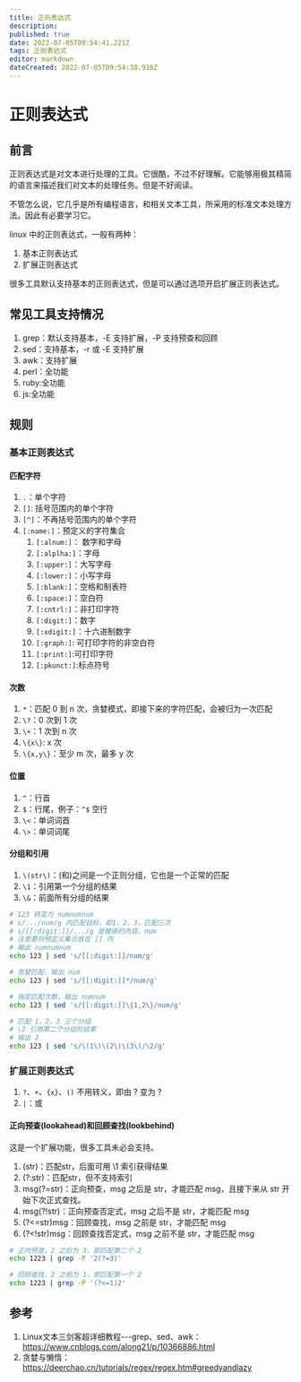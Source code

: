 ```yaml
---
title: 正则表达式
description: 
published: true
date: 2022-07-05T09:54:41.221Z
tags: 正则表达式
editor: markdown
dateCreated: 2022-07-05T09:54:38.916Z
---
```


# 正则表达式

## 前言

正则表达式是对文本进行处理的工具。它很酷，不过不好理解。它能够用极其精简的语言来描述我们对文本的处理任务。但是不好阅读。

不管怎么说，它几乎是所有编程语言，和相关文本工具，所采用的标准文本处理方法。因此有必要学习它。

linux 中的正则表达式，一般有两种：

1. 基本正则表达式
2. 扩展正则表达式

很多工具默认支持基本的正则表达式，但是可以通过选项开启扩展正则表达式。

## 常见工具支持情况

1. grep：默认支持基本，-E 支持扩展，-P 支持预查和回顾
2. sed：支持基本，-r 或 -E 支持扩展
3. awk：支持扩展
4. perl：全功能
5. ruby:全功能
6. js:全功能

## 规则

### 基本正则表达式

#### 匹配字符

1. `.`：单个字符
2. `[]`: 括号范围内的单个字符
3. `[^]`：不再括号范围内的单个字符
4. `[:name:]`：预定义的字符集合
   1. `[:alnum:]`： 数字和字母
   2. `[:alplha:]`：字母
   3. `[:upper:]`：大写字母
   4. `[:lower:]`：小写字母
   5. `[:blank:]`：空格和制表符
   6. `[:space:]`：空白符
   7. `[:cntrl:]`：非打印字符
   8. `[:digit:]`：数字
   9. `[:xdigit:]`：十六进制数字
   10. `[:graph:]`: 可打印字符的非空白符
   11. `[:print:]`:可打印字符
   12. `[:pkunct:]`:标点符号

#### 次数

1. `*`：匹配 0 到 n 次，贪婪模式，即接下来的字符匹配，会被归为一次匹配
2. `\?`：0 次到 1 次
3. `\+`：1 次到 n 次
4. `\{x\}`: x 次
5. `\{x,y\}`：至少 m 次，最多 y 次

#### 位置

1. `^`：行首
2. `$`：行尾，例子：`^$` 空行
3. `\<`：单词词首
4. `\>`：单词词尾

#### 分组和引用

1. `\(str\)`：\(和\)之间是一个正则分组，它也是一个正常的匹配
2. `\1`：引用第一个分组的结果
3. `\&`：前面所有分组的结果


```bash
# 123 转变为 numnumnum
# s/.../num/g 内匹配目标，即1，2，3，匹配三次
# s/[[:digit:]]/.../g 是替换的内容，num
# 注意要将预定义集合放在 [] 内
# 输出 numnumnum
echo 123 | sed 's/[[:digit:]]/num/g'

# 贪婪匹配，输出 num
echo 123 | sed 's/[[:digit:]]*/num/g'

# 指定匹配次数，输出 numnum
echo 123 | sed 's/[[:digit:]]\{1,2\}/num/g'

# 匹配 1，2，3 三个分组
# \2 引用第二个分组的结果
# 输出 2
echo 123 | sed 's/\(1\)\(2\)\(3\)/\2/g'
```

### 扩展正则表达式

1. `?`、`+`、`{x}`、`()` 不用转义，即由 \? 变为 ?
2. `|`：或

#### 正向预查(lookahead)和回顾查找(lookbehind)

这是一个扩展功能，很多工具未必会支持。

1. (str)：匹配str，后面可用 \1 索引获得结果
2. (?:str)：匹配str，但不支持索引
3. msg(?=str)：正向预查，msg 之后是 str，才能匹配 msg，且接下来从 str 开始下次正式查找。
4. msg(?!str)：正向预查否定式，msg 之后不是 str，才能匹配 msg
5. (?<=str)msg：回顾查找，msg 之前是 str，才能匹配 msg
6. (?<!str)msg：回顾查找否定式，msg 之前不是 str，才能匹配 msg

```bash
# 正向预查，2 之后为 3，即匹配第二个 2 
echo 1223 | grep -P '2(?=3)'

# 回顾查找，2 之前为 1，即匹配第一个 2
echo 1223 | grep -P '(?<=1)2'
```

## 参考

1. Linux文本三剑客超详细教程---grep、sed、awk：<https://www.cnblogs.com/along21/p/10366886.html>
2. 贪婪与懒惰：<https://deerchao.cn/tutorials/regex/regex.htm#greedyandlazy>
